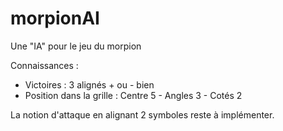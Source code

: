 # morpionAI
Une "IA" pour le jeu du morpion

Connaissances : 
- Victoires : 3 alignés + ou - bien
- Position dans la grille : Centre 5 - Angles 3 - Cotés 2

La notion d'attaque en alignant 2 symboles reste à implémenter.
